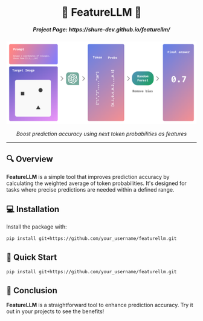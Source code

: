 <h1 align="center">🎯 FeatureLLM 🎯</h1>


<h5 align="center">Project Page: https://shure-dev.github.io/featurellm/</h5>

<p align="center">
  <!-- <img src="https://img.freepik.com/premium-vector/abstract-circle-circular-wave-wavy-lines-futuristic-bright-futurism-minimalist-vector-logo-design_216988-1808.jpg" alt="Logo" style="width:200px; height:auto;"> -->
  <img src="diagram/featurellm.png" alt="Logo" style="width:600px; height:auto;">
<!-- ![alt text](/images/image.png) -->

</p>


<p align="center">
  <em>Boost prediction accuracy using next token probabilities as features</em>
  
</p>

<hr>

<h2>🔍 Overview</h2>

<p>
  <strong>FeatureLLM</strong> is a simple tool that improves prediction accuracy by calculating the weighted average of token probabilities. It's designed for tasks where precise predictions are needed within a defined range.
</p>

<h2>💻 Installation</h2>

<p>Install the package with:</p>

<pre><code>pip install git+https://github.com/your_username/featurellm.git</code></pre>

<h2>🚀 Quick Start</h2>
<pre><code>pip install git+https://github.com/your_username/featurellm.git</code></pre>


<h2>🏁 Conclusion</h2>

<p>
  <strong>FeatureLLM</strong> is a straightforward tool to enhance prediction accuracy. Try it out in your projects to see the benefits!
</p>